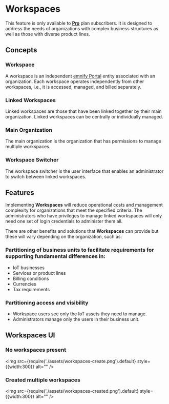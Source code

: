 # Workspaces

This feature is only available to [**Pro**](https://portal.emnify.com/organisation-settings/subscription) plan subscribers.
It is designed to address the needs of organizations with complex business structures as well as those with diverse product lines.

## Concepts

### Workspace

A workspace is an independent [emnify Portal](https://portal.emnify.com/) entity associated with an organization.
Each workspace operates independently from other workspaces, i.e., it is accessed, managed, and billed separately.

### Linked Workspaces

Linked workspaces are those that have been linked together by their main organization.
Linked workspaces can be centrally or individually managed.

### Main Organization

The main organization is the organization that has permissions to manage multiple workspaces.

### Workspace Switcher

The workspace switcher is the user interface that enables an administrator to switch between linked workspaces.

## Features

Implementing **Workspaces** will reduce operational costs and management complexity for organizations that meet the specified criteria.
The administrators who have privileges to manage linked workspaces will only need one set of login credentials to administer them all.

There are other benefits and solutions that **Workspaces** can provide but these will vary depending on the organization, such as:

### Partitioning of business units to facilitate requirements for supporting fundamental differences in:

- IoT businesses
- Services or product lines
- Billing conditions
- Currencies
- Tax requirements

### Partitioning access and visibility

- Workspace users see only the IoT assets they need to manage.
- Administrators manage only the users in their business unit.

## Workspaces UI

### No workspaces present

<img
  src={require('./assets/workspaces-create.png').default}
  style={{width:300}}
  alt=""
/>

### Created multiple workspaces

<img
  src={require('./assets/workspaces-created.png').default}
  style={{width:300}}
  alt=""
/>

